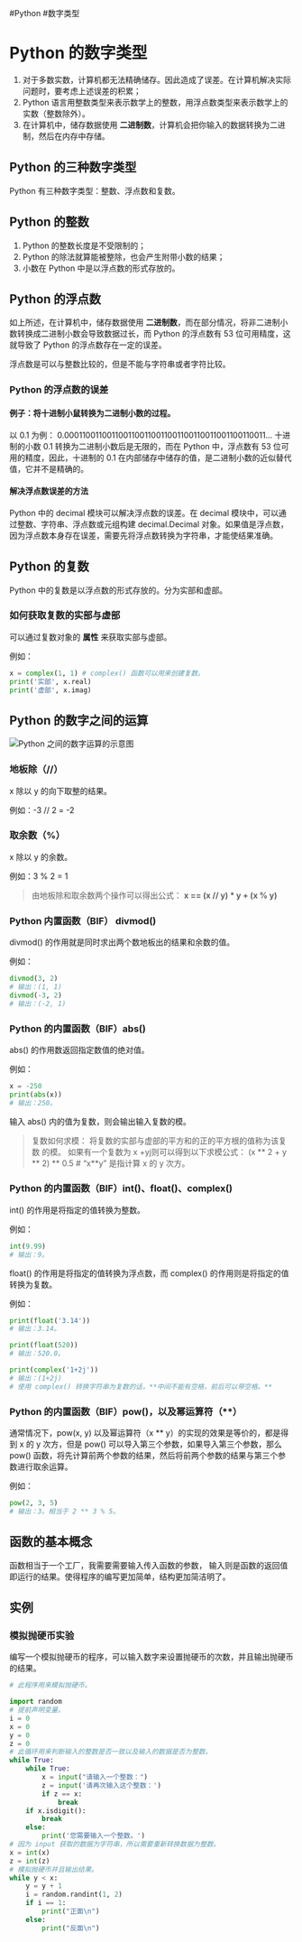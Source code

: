 #Python #数字类型

# Python 的数字类型

1. 对于多数实数，计算机都无法精确储存。因此造成了误差。在计算机解决实际问题时，要考虑上述误差的积累；
2. Python 语言用整数类型来表示数学上的整数，用浮点数类型来表示数学上的实数（整数除外）。
3. 在计算机中，储存数据使用 **二进制数**，计算机会把你输入的数据转换为二进制，然后在内存中存储。

## Python 的三种数字类型

Python 有三种数字类型：整数、浮点数和复数。

## Python 的整数

1. Python 的整数长度是不受限制的；
2. Python 的除法就算能被整除，也会产生附带小数的结果；
3. 小数在 Python 中是以浮点数的形式存放的。

## Python 的浮点数

如上所述，在计算机中，储存数据使用 **二进制数**，而在部分情况，将非二进制小数转换成二进制小数会导致数据过长，而 Python 的浮点数有 53 位可用精度，这就导致了 Python 的浮点数存在一定的误差。

浮点数是可以与整数比较的，但是不能与字符串或者字符比较。

### Python 的浮点数的误差

#### 例子：将十进制小鼠转换为二进制小数的过程。

以 0.1 为例：
0.0001100110011001100110011001100110011001100110011...
十进制的小数 0.1 转换为二进制小数后是无限的，而在 Python 中，浮点数有 53 位可用的精度，因此，十进制的 0.1 在内部储存中储存的值，是二进制小数的近似替代值，它并不是精确的。

#### 解决浮点数误差的方法

Python 中的 decimal 模块可以解决浮点数的误差。在 decimal 模块中，可以通过整数、字符串、浮点数或元组构建 decimal.Decimal 对象。如果值是浮点数，因为浮点数本身存在误差，需要先将浮点数转换为字符串，才能使结果准确。

## Python 的复数

Python 中的复数是以浮点数的形式存放的。分为实部和虚部。 

###  如何获取复数的实部与虚部

可以通过复数对象的 **属性** 来获取实部与虚部。

例如：
```Python
x = complex(1, 1) # complex() 函数可以用来创建复数。
print('实部', x.real)
print('虚部', x.imag)
```

## Python 的数字之间的运算

![Python 之间的数字运算的示意图](http://tg.owo233.eu.org:8080/245/photo-2023-11-07_16-28-53.jpg?hash=a920f7)

### 地板除（//）

x 除以 y 的向下取整的结果。

例如：-3 // 2 = -2 

###  取余数（%）

x 除以 y 的余数。

例如：3 % 2 = 1

> 由地板除和取余数两个操作可以得出公式：
> **x == (x // y) * y + (x % y)**

### Python 内置函数（BIF） divmod()

divmod() 的作用就是同时求出两个数地板出的结果和余数的值。

例如：
```Python
divmod(3, 2)
# 输出：(1, 1)
divmod(-3, 2)
# 输出：(-2, 1)
```

### Python 的内置函数（BIF）abs()

 abs() 的作用数返回指定数值的绝对值。

例如：
```Python
x = -250
print(abs(x))
# 输出：250。
```

输入 abs() 内的值为复数，则会输出输入复数的模。

> 复数如何求模： 将复数的实部与虚部的平方和的正的平方根的值称为该复数
> 的模。
> 如果有一个复数为 x +yj则可以得到以下求模公式：
> (x ** 2 + y ** 2) ** 0.5 # “x**y” 是指计算 x 的 y 次方。

### Python 的内置函数（BIF）int()、float()、complex()

int() 的作用是将指定的值转换为整数。

例如：
```Python
int(9.99)
# 输出：9。
```

float() 的作用是将指定的值转换为浮点数，而 complex() 的作用则是将指定的值转换为复数。

例如：
```Python
print(float('3.14'))
# 输出：3.14。

print(float(520))
# 输出：520.0。

print(complex('1+2j'))
# 输出：(1+2j)
# 使用 complex() 转换字符串为复数的话，**中间不能有空格，前后可以带空格。**
```

### Python 的内置函数（BIF）pow()，以及幂运算符（**）

通常情况下，pow(x, y) 以及幂运算符（x ** y）的实现的效果是等价的，都是得到 x 的 y 次方，但是 pow() 可以导入第三个参数，如果导入第三个参数，那么 pow() 函数，将先计算前两个参数的结果，然后将前两个参数的结果与第三个参数进行取余运算。

例如：
```Python 
pow(2, 3, 5)
# 输出：3。相当于 2 ** 3 % 5。
```

## 函数的基本概念

函数相当于一个工厂，我需要需要输入传入函数的参数， 输入则是函数的返回值即运行的结果。使得程序的编写更加简单，结构更加简洁明了。

## 实例

### 模拟抛硬币实验

编写一个模拟抛硬币的程序，可以输入数字来设置抛硬币的次数，并且输出抛硬币的结果。

```Python
# 此程序用来模拟抛硬币。

import random
# 提前声明变量。
i = 0 
x = 0
y = 0
z = 0
# 此循环用来判断输入的整数是否一致以及输入的数据是否为整数。
while True:
    while True:
        x = input("请输入一个整数：")
        z = input('请再次输入这个整数：')
        if z == x:
            break
    if x.isdigit():
        break
    else:
        print('您需要输入一个整数。')
# 因为 input 获取的数据为字符串，所以需要重新转换数据为整数。
x = int(x)
z = int(z)
# 模拟抛硬币并且输出结果。
while y < x:
    y = y + 1
    i = random.randint(1, 2)
    if i == 1:
        print("正面\n")
    else:
        print("反面\n")
```
